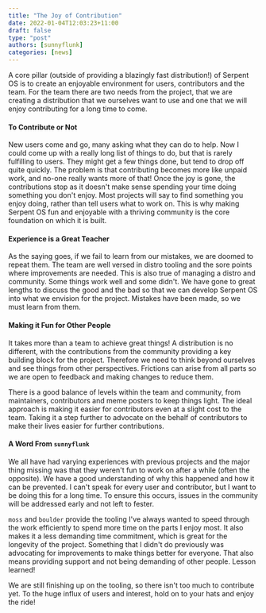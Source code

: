 ```yaml
---
title: "The Joy of Contribution"
date: 2022-01-04T12:03:23+11:00
draft: false
type: "post"
authors: [sunnyflunk]
categories: [news]
---
```


​A core pillar (outside of providing a blazingly fast distribution!) of Serpent OS is to create an enjoyable environment
for users, contributors and the team. For the team there are two needs from the project, that we are creating a
distribution that we ourselves want to use and one that we will enjoy contributing for a long time to come.

<!--more-->

#### To Contribute or Not

New users come and go, many asking what they can do to help. Now I could come up with a really long list of things to
do, but that is rarely fulfilling to users. They might get a few things done, but tend to drop off quite quickly. The
problem is that contributing becomes more like unpaid work, and no-one really wants more of that! Once the joy is gone,
the contributions stop as it doesn't make sense spending your time doing something you don't enjoy. Most projects will
say to find something you enjoy doing, rather than tell users what to work on. This is why making Serpent OS fun and
enjoyable with a thriving community is the core foundation on which it is built.

#### Experience is a Great Teacher

As the saying goes, if we fail to learn from our mistakes, we are doomed to repeat them. The team are well versed in
distro tooling and the sore points where improvements are needed. This is also true of managing a distro and community.
Some things work well and some didn't. We have gone to great lengths to discuss the good and the bad so that we can
develop Serpent OS into what we envision for the project. Mistakes have been made, so we must learn from them.

#### Making it Fun for Other People

It takes more than a team to achieve great things! A distribution is no different, with the contributions from the
community providing a key building block for the project. Therefore we need to think beyond ourselves and see things
from other perspectives. Frictions can arise from all parts so we are open to feedback and making changes to reduce
them.

There is a good balance of levels within the team and community, from maintainers, contributors and meme posters to keep
things light. The ideal approach is making it easier for contributors even at a slight cost to the team. Taking it a
step further to advocate on the behalf of contributors to make their lives easier for further contributions.

#### A Word From `sunnyflunk`

We all have had varying experiences with previous projects and the major thing missing was that they weren't fun to work
on after a while (often the opposite). We have a good understanding of why this happened and how it can be prevented.
I can't speak for every user and contributor, but I want to be doing this for a long time. To ensure this occurs, issues
in the community will be addressed early and not left to fester.

`moss` and `boulder` provide the tooling I've always wanted to speed through the work efficiently to spend more time on
the parts I enjoy most. It also makes it a less demanding time commitment, which is great for the longevity of the
project. Something that I didn't do previously was advocating for improvements to make things better for everyone. That
also means providing support and not being demanding of other people. Lesson learned!

We are still finishing up on the tooling, so there isn't too much to contribute yet. To the huge influx of users and
interest, hold on to your hats and enjoy the ride!
